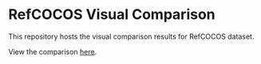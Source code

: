 # RefCOCOS Visual Comparison

This repository hosts the visual comparison results for RefCOCOS dataset.

View the comparison [here](https://dddraxxx.github.io/refcocos-visual-comparison/index.html).